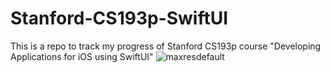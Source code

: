 # Stanford-CS193p-SwiftUI
This is a repo to track my progress of Stanford CS193p course "Developing Applications for iOS using SwiftUI"
![maxresdefault](https://user-images.githubusercontent.com/87092187/236336253-b839739e-2d1c-42ba-bbc4-3583af70cff4.jpg)
